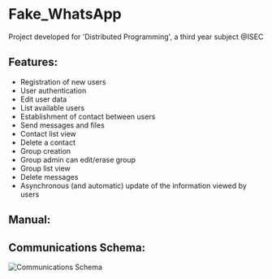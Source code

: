# Fake_WhatsApp

Project developed for 'Distributed Programming', a third year subject @ISEC

## Features:

* Registration of new users
* User authentication
* Edit user data
* List available users
* Establishment of contact between users
* Send messages and files
* Contact list view
* Delete a contact
* Group creation
* Group admin can edit/erase group
* Group list view
* Delete messages
* Asynchronous (and automatic) update of the information viewed by users

## Manual:




## Communications Schema:

![Communications Schema](https://i.imgur.com/cAmQVIQ.png)
